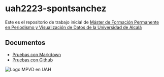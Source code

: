 # uah2223-spontsanchez

Este es el repositorio de trabajo inicial de [Máster de Formación Permanente en Periodismo y Visualización de Datos de la Universidad de Alcalá](https://mpvd.es)

## Documentos

- [Pruebas con Markdown](pruebas-markdown.md)
- [Pruebas con Github](pruebas-markdown.md)

![Logo MPVD en UAH](https://mpvd.es/images/logo.svg "MPVD en UAH")
